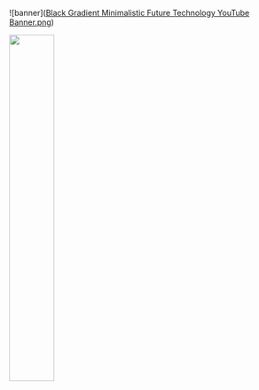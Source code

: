 ![banner]([Black Gradient Minimalistic Future Technology YouTube Banner.png](https://github.com/alvesoff/alvesoff/blob/main/Black%20Gradient%20Minimalistic%20Future%20Technology%20YouTube%20Banner.png?raw=true))<br>


<img src="https://github-readme-stats.vercel.app/api/top-langs/?username=Alvesoff&theme=tokyonight&hide_border=true&include_all_commits=false&count_private=false&layout=compact" width="40%" height="40%" align="center"> <br>



